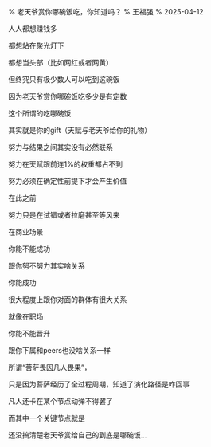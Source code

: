 % 老天爷赏你哪碗饭吃，你知道吗？
% 王福强
% 2025-04-12

人人都想赚钱多

都想站在聚光灯下

都想当头部（比如网红或者网黄）

但终究只有极少数人可以吃到这碗饭

因为老天爷赏你哪碗饭吃多少是有定数

这个所谓的吃哪碗饭

其实就是你的gift（天赋与老天爷给你的礼物）

努力与结果之间其实没有必然联系

努力在天赋跟前连1%的权重都占不到

努力必须在确定性前提下才会产生价值

在此之前

努力只是在试错或者拉磨甚至等风来

在商业场景

你能不能成功

跟你努不努力其实啥关系

你能成功

很大程度上跟你对面的群体有很大关系

就像在职场

你能不能晋升

跟你下属和peers也没啥关系一样

所谓“菩萨畏因凡人畏果”，

只是因为菩萨经历了全过程周期，知道了演化路径是咋回事

凡人还卡在某个节点动弹不得罢了

而其中一个关键节点就是

还没搞清楚老天爷赏给自己的到底是哪碗饭...


